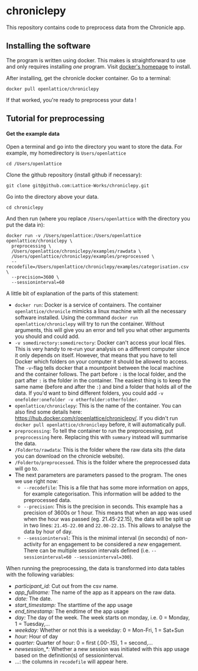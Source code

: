 # chroniclepy

This repository contains code to preprocess data from the Chronicle app.

## Installing the software

The program is written using docker.  This makes is straightforward to use and only requires installing *one* program.  Visit [docker's homepage](https://www.docker.com/get-started) to install.

After installing, get the chronicle docker container.  Go to a terminal:

    docker pull openlattice/chroniclepy

If that worked, you're ready to preprocess your data !

## Tutorial for preprocessing

#### Get the example data

Open a terminal and go into the directory you want to store the data. For example, my homedirectory is `Users/openlattice`

    cd /Users/openlattice

Clone the github repository (install github if necessary):

    git clone git@github.com:Lattice-Works/chroniclepy.git

Go into the directory above your data.

    cd chroniclepy

And then run (where you replace `/Users/openlattice` with the directory you put the data in):

    docker run -v /Users/openlattice:/Users/openlattice openlattice/chroniclepy \
      preprocessing \
      /Users/openlattice/chroniclepy/examples/rawdata \
      /Users/openlattice/chroniclepy/examples/preprocessed \
      --recodefile=/Users/openlattice/chroniclepy/examples/categorisation.csv \
      --precision=3600 \
      --sessioninterval=60

A little bit of explanation of the parts  of this statement:
- `docker run`: Docker is a service of containers.  The container `openlattice/chronicle` mimicks a linux machine with all the necessary software installed.  Using the command `docker run openlattice/chroniclepy` will try to run the container.  Without arguments, this will give you an error and tell you what other arguments you should and could add.
- `-v somedirectory:somedirectory`: Docker can't access your local files.  This is very handy to re-run your analysis on a different computer since it only depends on itself.  However, that means that you have to tell Docker which folders on your computer it should be allowed to access.  The `-v`-flag tells docker that a mountpoint between the local machine and the container follows.  The part before `:` is the local folder, and the part after `:` is the folder in the container.  The easiest thing is to keep the same name (before and after the `:`) and bind a folder that holds all of the data.  If you'd want to bind different folders, you could add `-v onefolder:onefolder -v otherfolder:otherfolder`.
- `openlattice/chroniclepy`: This is the name of the container.  You can also find some details here: https://hub.docker.com/r/openlattice/chroniclepy/.  If you didn't run `docker pull openlattice/chroniclepy` before, it will automatically pull.
- `preprocessing`: To tell the container to run the preprocessing, put `preprocessing` here.  Replacing this with `summary` instead will summarise the data.
- `/Folderto/rawdata`: This is the folder where the raw data sits (the data you can download on the chronicle website).
- `/Folderto/preprocessed`.  This is the folder where the preprocessed data will go to.
- The next parameters are parameters passed to the program.  The ones we use right now:
    - `--recodefile`: This is a file that has some more information on apps, for example categorisation.  This information will be added to the preprocessed data.
    - `--precision`: This is the precision in seconds.  This example has a precision of 3600s or 1 hour.  This means that when an app was used when the hour was passed (eg. 21.45-22.15), the data will be split up in two lines: `21.45-22.00` and `22.00-22.15`.  This allows to analyse the data by hour of day.
    - `--sessioninterval`: This is the minimal interval (in seconds) of non-activity for an engagement to be considered a *new* engagement.  There can be multiple session intervals defined (i.e. `--sessioninterval=60 --sessioninterval=300`).

When running the preprocessing, the data is transformed into data tables with the following variables:
- *participant_id:* Cut out from the csv name.
- *app_fullname:* The name of the app as it appears on the raw data.
- *date:* The date.
- *start_timestamp:* The starttime of the app usage
- *end_timestamp:* The endtime of the app usage
- *day:* The day of the week.  The week starts on monday, i.e. 0 = Monday, 1 = Tuesday,...
- *weekday:* Whether or not this is a weekday: 0 = Mon-Fri, 1 = Sat+Sun
- *hour:* Hour of day
- *quarter:* Quarter of hour: 0 = first (.00-.15), 1 = second,...
- *newsession_\*:* Whether a new session was initiated with this app usage based on the definition(s) of sessioninterval.  
- ...: the columns in `recodefile` will appear here.

